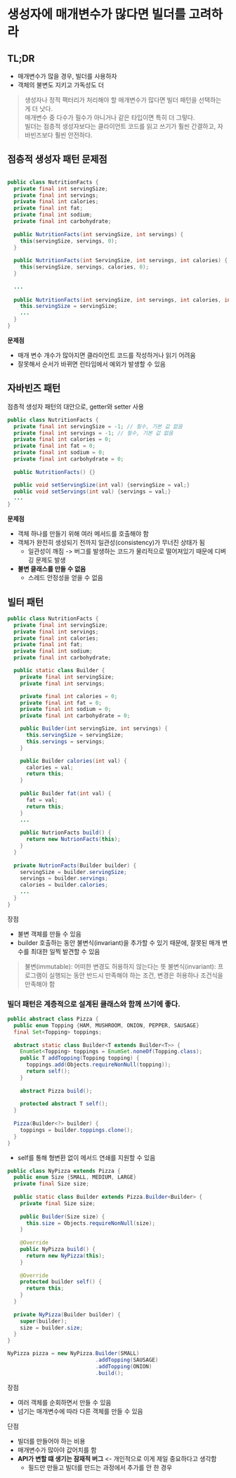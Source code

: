 # 생성자에 매개변수가 많다면 빌더를 고려하라

## TL;DR

- 매개변수가 많을 경우, 빌더를 사용하자
- 객체의 불변도 지키고 가독성도 더 

> 생성자나 정적 팩터리가 처리해야 할 매개변수가 많다면 빌더 패턴을 선택하는 게 더 낫다.<br>
> 매개변수 중 다수가 필수가 아니거나 같은 타입이면 특히 더 그렇다.<br>
> 빌더는 점층적 생성자보다는 클라이언트 코드를 읽고 쓰기가 훨씬 간결하고, 자바빈즈보다 훨씬 안전하다.

## 점층적 생성자 패턴 문제점

```java

public class NutritionFacts {
  private final int servingSize;
  private final int servings;
  private final int calories;
  private final int fat;
  private final int sodium;
  private final int carbohydrate;
  
  public NutritionFacts(int servingSize, int servings) {
    this(servingSize, servings, 0);
  }
  
  public NutritionFacts(int ServingSize, int servings, int calories) {
    this(servingSize, servings, calories, 0);
  }
  
  ...
  
  public NutritionFacts(int servingSize, int servings, int calories, int fat, int sodium, int carbohydrate) {
    this.servingSize = servingSize;
    ...
  }
}
```

**문제점**

- 매개 변수 개수가 많아지면 클라이언트 코드를 작성하거나 읽기 어려움
- 잘못해서 순서가 바뀌면 런타임에서 예외가 발생할 수 있음

## 자바빈즈 패턴

점층적 생성자 패턴의 대안으로, getter와 setter 사용

```java
public class NutritionFacts {
  private final int servingSize = -1; // 필수, 기본 값 없음
  private final int servings = -1; // 필수, 기본 값 없음
  private final int calories = 0;
  private final int fat = 0;
  private final int sodium = 0;
  private final int carbohydrate = 0;
  
  public NutritionFacts() {}

  public void setServingSize(int val) {servingSize = val;}
  public void setServings(int val) {servings = val;}
  ...
}
```

**문제점**

- 객체 하나를 만들기 위해 여러 메서드를 호출해야 함
- 객체가 완전히 생성되기 전까지 일관성(consistency)가 무너진 상태가 됨 
  - 일관성이 깨짐 -> 버그를 발생하는 코드가 물리적으로 떨어져있기 때문에 디벼깅 문제도 발생
- **불변 클래스를 만들 수 없음**
  - 스레드 안정성을 얻을 수 없음

## 빌터 패턴


```java
public class NutritionFacts {
  private final int servingSize;
  private final int servings;
  private final int calories;
  private final int fat;
  private final int sodium;
  private final int carbohydrate;

  public static class Builder {
    private final int servingSize;
    private final int servings;

    private final int calories = 0;
    private final int fat = 0;
    private final int sodium = 0;
    private final int carbohydrate = 0;

    public Builder(int servingSize, int servings) {
      this.servingSize = servingSize;
      this.servings = servings;
    }

    public Builder calories(int val) {
      calories = val;
      return this;
    }
    
    public Builder fat(int val) {
      fat = val;
      return this;
    }
    ...
    
    public NutrionFacts build() {
      return new NutrionFacts(this);
    }
  }
  
  private NutrionFacts(Builder builder) {
    servingSize = builder.servingSize;
    servings = builder.servings;
    calories = builder.calories;
    ...
  }
}
```

장점
- 불변 객체를 만들 수 있음
- builder 호출하는 동안 불변식(invariant)을 추가할 수 있기 때문에, 잘못된 매개 변수를 최대한 일찍 발견할 수 있음

> 불변(immutable): 어떠한 변경도 허용하지 않는다는 뜻
> 불변식(invariant): 프로그램이 실행되는 동안 반드시 만족해야 하는 조건, 변경은 허용하나 조건식을 만족해야 함

### 빌더 패턴은 계층적으로 설계된 클래스와 함께 쓰기에 좋다.

```java
public abstract class Pizza {
  public enum Topping {HAM, MUSHROOM, ONION, PEPPER, SAUSAGE}
  final Set<Topping> toppings;
  
  abstract static class Builder<T extends Builder<T>> {
    EnumSet<Topping> toppings = EnumSet.noneOf(Topping.class);
    public T addTopping(Topping topping) {
      toppings.add(Objects.requireNonNull(topping));
      return self();
    }
    
    abstract Pizza build();
    
    protected abstract T self();
  }
  
  Pizza(Builder<?> builder) {
    toppings = builder.toppings.clone();
  }
}
```

- self를 통해 형변환 없이 메서드 연쇄를 지원할 수 있음

```java
public class NyPizza extends Pizza {
  public enum Size {SMALL, MEDIUM, LARGE}
  private final Size size;
  
  public static class Builder extends Pizza.Builder<Builder> {
    private final Size size;
    
    public Builder(Size size) {
      this.size = Objects.requireNonNull(size);
    }
    
    @Override
    public NyPizza build() {
      return new NyPizza(this);
    }
    
    @Override
    protected builder self() {
      return this;
    }
  }
  
  private NyPizza(Builder builder) {
    super(builder);
    size = builder.size;
  }
}

NyPizza pizza = new NyPizza.Builder(SMALL)
                            .addTopping(SAUSAGE)
                            .addTopping(ONION)
                            .build();
```

장점
- 여러 객체를 순회하면서 만들 수 있음
- 넘기는 매개변수에 따라 다른 객체를 만들 수 있음

단점
- 빌더를 만들어야 하는 비용
- 매개변수가 많아야 값어치를 함
- **API가 변할 떄 생기는 잠재적 버그** <- 개인적으로 이게 제일 중요하다고 생각함
  - 필드만 만들고 빌더를 만드는 과정에서 추가를 안 한 경우 
